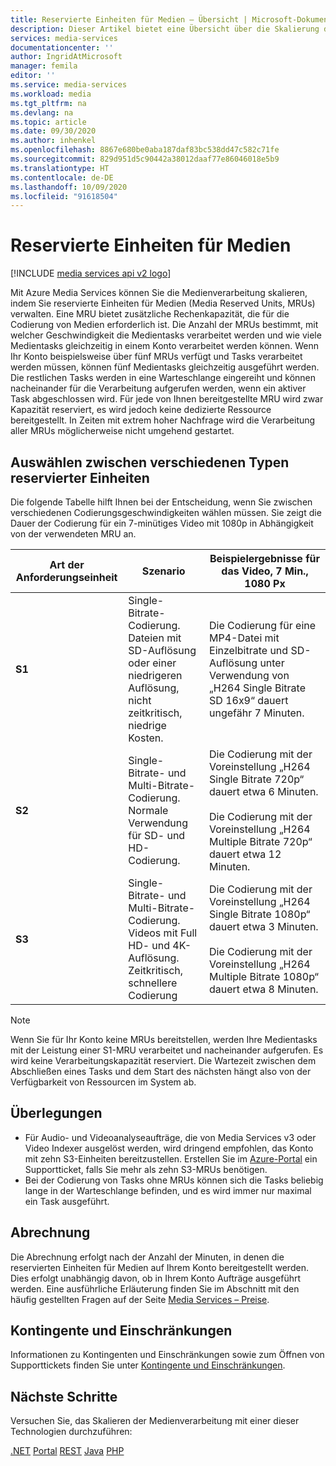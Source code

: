 ```yaml
---
title: Reservierte Einheiten für Medien – Übersicht | Microsoft-Dokumentation
description: Dieser Artikel bietet eine Übersicht über die Skalierung der Medienverarbeitung mithilfe von Azure Media Services.
services: media-services
documentationcenter: ''
author: IngridAtMicrosoft
manager: femila
editor: ''
ms.service: media-services
ms.workload: media
ms.tgt_pltfrm: na
ms.devlang: na
ms.topic: article
ms.date: 09/30/2020
ms.author: inhenkel
ms.openlocfilehash: 8867e680be0aba187daf83bc538dd47c582c71fe
ms.sourcegitcommit: 829d951d5c90442a38012daaf77e86046018e5b9
ms.translationtype: HT
ms.contentlocale: de-DE
ms.lasthandoff: 10/09/2020
ms.locfileid: "91618504"
---
```

# <a name="media-reserved-units"></a>Reservierte Einheiten für Medien

[!INCLUDE [media services api v2 logo](./includes/v2-hr.md)]

Mit Azure Media Services können Sie die Medienverarbeitung skalieren, indem Sie reservierte Einheiten für Medien (Media Reserved Units, MRUs) verwalten. Eine MRU bietet zusätzliche Rechenkapazität, die für die Codierung von Medien erforderlich ist. Die Anzahl der MRUs bestimmt, mit welcher Geschwindigkeit die Medientasks verarbeitet werden und wie viele Medientasks gleichzeitig in einem Konto verarbeitet werden können. Wenn Ihr Konto beispielsweise über fünf MRUs verfügt und Tasks verarbeitet werden müssen, können fünf Medientasks gleichzeitig ausgeführt werden. Die restlichen Tasks werden in eine Warteschlange eingereiht und können nacheinander für die Verarbeitung aufgerufen werden, wenn ein aktiver Task abgeschlossen wird. Für jede von Ihnen bereitgestellte MRU wird zwar Kapazität reserviert, es wird jedoch keine dedizierte Ressource bereitgestellt. In Zeiten mit extrem hoher Nachfrage wird die Verarbeitung aller MRUs möglicherweise nicht umgehend gestartet.

## <a name="choosing-between-different-reserved-unit-types"></a>Auswählen zwischen verschiedenen Typen reservierter Einheiten

Die folgende Tabelle hilft Ihnen bei der Entscheidung, wenn Sie zwischen verschiedenen Codierungsgeschwindigkeiten wählen müssen.  Sie zeigt die Dauer der Codierung für ein 7-minütiges Video mit 1080p in Abhängigkeit von der verwendeten MRU an.

|Art der Anforderungseinheit|Szenario|Beispielergebnisse für das Video, 7 Min., 1080 Px |
|---|---|---|
| **S1**|Single-Bitrate-Codierung. <br/>Dateien mit SD-Auflösung oder einer niedrigeren Auflösung, nicht zeitkritisch, niedrige Kosten.|Die Codierung für eine MP4-Datei mit Einzelbitrate und SD-Auflösung unter Verwendung von „H264 Single Bitrate SD 16x9“ dauert ungefähr 7 Minuten.|
| **S2**|Single-Bitrate- und Multi-Bitrate-Codierung.<br/>Normale Verwendung für SD- und HD-Codierung.|Die Codierung mit der Voreinstellung „H264 Single Bitrate 720p“ dauert etwa 6 Minuten.<br/><br/>Die Codierung mit der Voreinstellung „H264 Multiple Bitrate 720p“ dauert etwa 12 Minuten.|
| **S3**|Single-Bitrate- und Multi-Bitrate-Codierung.<br/>Videos mit Full HD- und 4K-Auflösung. Zeitkritisch, schnellere Codierung|Die Codierung mit der Voreinstellung „H264 Single Bitrate 1080p“ dauert etwa 3 Minuten.<br/><br/>Die Codierung mit der Voreinstellung „H264 Multiple Bitrate 1080p“ dauert etwa 8 Minuten.|

> [!NOTE]
> Wenn Sie für Ihr Konto keine MRUs bereitstellen, werden Ihre Medientasks mit der Leistung einer S1-MRU verarbeitet und nacheinander aufgerufen. Es wird keine Verarbeitungskapazität reserviert. Die Wartezeit zwischen dem Abschließen eines Tasks und dem Start des nächsten hängt also von der Verfügbarkeit von Ressourcen im System ab.

## <a name="considerations"></a>Überlegungen

* Für Audio- und Videoanalyseaufträge, die von Media Services v3 oder Video Indexer ausgelöst werden, wird dringend empfohlen, das Konto mit zehn S3-Einheiten bereitzustellen. Erstellen Sie im [Azure-Portal](https://portal.azure.com/) ein Supportticket, falls Sie mehr als zehn S3-MRUs benötigen.
* Bei der Codierung von Tasks ohne MRUs können sich die Tasks beliebig lange in der Warteschlange befinden, und es wird immer nur maximal ein Task ausgeführt.

## <a name="billing"></a>Abrechnung

Die Abrechnung erfolgt nach der Anzahl der Minuten, in denen die reservierten Einheiten für Medien auf Ihrem Konto bereitgestellt werden. Dies erfolgt unabhängig davon, ob in Ihrem Konto Aufträge ausgeführt werden. Eine ausführliche Erläuterung finden Sie im Abschnitt mit den häufig gestellten Fragen auf der Seite [Media Services – Preise](https://azure.microsoft.com/pricing/details/media-services/).

## <a name="quotas-and-limitations"></a>Kontingente und Einschränkungen

Informationen zu Kontingenten und Einschränkungen sowie zum Öffnen von Supporttickets finden Sie unter [Kontingente und Einschränkungen](media-services-quotas-and-limitations.md).

## <a name="next-steps"></a>Nächste Schritte

Versuchen Sie, das Skalieren der Medienverarbeitung mit einer dieser Technologien durchzuführen:

[.NET](media-services-dotnet-encoding-units.md)
[Portal](media-services-portal-scale-media-processing.md)
[REST](/rest/api/media/operations/encodingreservedunittype)
[Java](https://github.com/southworkscom/azure-sdk-for-media-services-java-samples)
[PHP](https://github.com/Azure/azure-sdk-for-php/tree/master/examples/MediaServices)